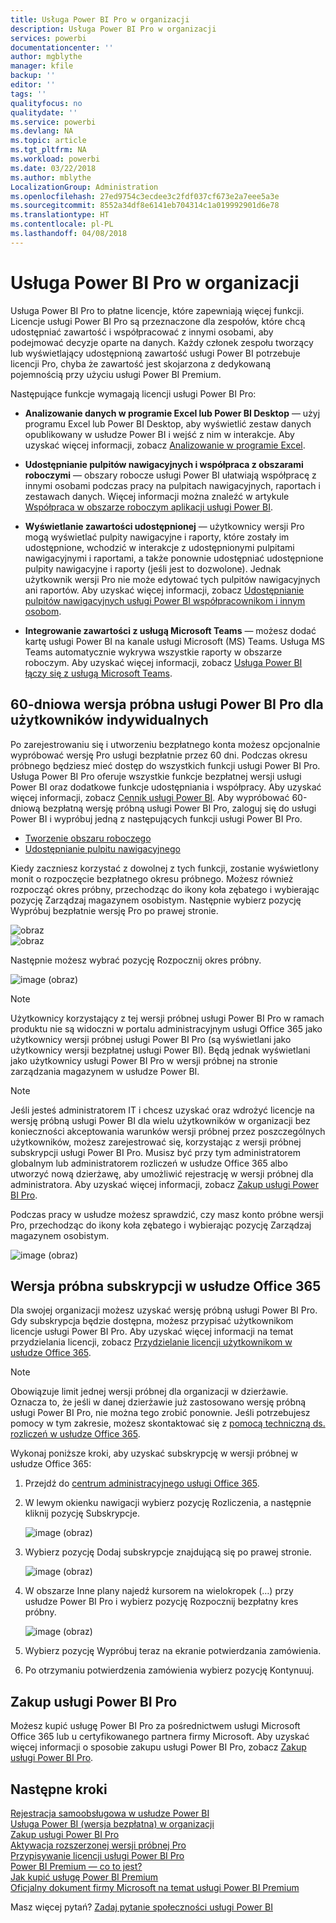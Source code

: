 ```yaml
---
title: Usługa Power BI Pro w organizacji
description: Usługa Power BI Pro w organizacji
services: powerbi
documentationcenter: ''
author: mgblythe
manager: kfile
backup: ''
editor: ''
tags: ''
qualityfocus: no
qualitydate: ''
ms.service: powerbi
ms.devlang: NA
ms.topic: article
ms.tgt_pltfrm: NA
ms.workload: powerbi
ms.date: 03/22/2018
ms.author: mblythe
LocalizationGroup: Administration
ms.openlocfilehash: 27ed9754c3ecdee3c2fdf037cf673e2a7eee5a3e
ms.sourcegitcommit: 8552a34df8e6141eb704314c1a019992901d6e78
ms.translationtype: HT
ms.contentlocale: pl-PL
ms.lasthandoff: 04/08/2018
---
```

# <a name="power-bi-pro-in-your-organization"></a>Usługa Power BI Pro w organizacji

Usługa Power BI Pro to płatne licencje, które zapewniają więcej funkcji. Licencje usługi Power BI Pro są przeznaczone dla zespołów, które chcą udostępniać zawartość i współpracować z innymi osobami, aby podejmować decyzje oparte na danych.  Każdy członek zespołu tworzący lub wyświetlający udostępnioną zawartość usługi Power BI potrzebuje licencji Pro, chyba że zawartość jest skojarzona z dedykowaną pojemnością przy użyciu usługi Power BI Premium.

Następujące funkcje wymagają licencji usługi Power BI Pro:

* **Analizowanie danych w programie Excel lub Power BI Desktop** — użyj programu Excel lub Power BI Desktop, aby wyświetlić zestaw danych opublikowany w usłudze Power BI i wejść z nim w interakcje. Aby uzyskać więcej informacji, zobacz [Analizowanie w programie Excel](service-analyze-in-excel.md).

* **Udostępnianie pulpitów nawigacyjnych i współpraca z obszarami roboczymi** — obszary robocze usługi Power BI ułatwiają współpracę z innymi osobami podczas pracy na pulpitach nawigacyjnych, raportach i zestawach danych. Więcej informacji można znaleźć w artykule [Współpraca w obszarze roboczym aplikacji usługi Power BI](service-collaborate-power-bi-workspace.md).

* **Wyświetlanie zawartości udostępnionej** — użytkownicy wersji Pro mogą wyświetlać pulpity nawigacyjne i raporty, które zostały im udostępnione, wchodzić w interakcje z udostępnionymi pulpitami nawigacyjnymi i raportami, a także ponownie udostępniać udostępnione pulpity nawigacyjne i raporty (jeśli jest to dozwolone). Jednak użytkownik wersji Pro nie może edytować tych pulpitów nawigacyjnych ani raportów. Aby uzyskać więcej informacji, zobacz [Udostępnianie pulpitów nawigacyjnych usługi Power BI współpracownikom i innym osobom](service-share-dashboards.md).

* **Integrowanie zawartości z usługą Microsoft Teams** — możesz dodać kartę usługi Power BI na kanale usługi Microsoft (MS) Teams. Usługa MS Teams automatycznie wykrywa wszystkie raporty w obszarze roboczym. Aby uzyskać więcej informacji, zobacz [Usługa Power BI łączy się z usługą Microsoft Teams](https://powerbi.microsoft.com/en-us/blog/power-bi-teams-up-with-microsoft-teams/). 

## <a name="power-bi-pro-60-day-trial-for-individuals"></a>60-dniowa wersja próbna usługi Power BI Pro dla użytkowników indywidualnych

Po zarejestrowaniu się i utworzeniu bezpłatnego konta możesz opcjonalnie wypróbować wersję Pro usługi bezpłatnie przez 60 dni. Podczas okresu próbnego będziesz mieć dostęp do wszystkich funkcji usługi Power BI Pro. Usługa Power BI Pro oferuje wszystkie funkcje bezpłatnej wersji usługi Power BI oraz dodatkowe funkcje udostępniania i współpracy. Aby uzyskać więcej informacji, zobacz [Cennik usługi Power BI](https://powerbi.microsoft.com/en-us/pricing/). Aby wypróbować 60-dniową bezpłatną wersję próbną usługi Power BI Pro, zaloguj się do usługi Power BI i wypróbuj jedną z następujących funkcji usługi Power BI Pro.

* [Tworzenie obszaru roboczego](service-create-distribute-apps.md)
* [Udostępnianie pulpitu nawigacyjnego](service-share-dashboards.md)

Kiedy zaczniesz korzystać z dowolnej z tych funkcji, zostanie wyświetlony monit o rozpoczęcie bezpłatnego okresu próbnego. Możesz również rozpocząć okres próbny, przechodząc do ikony koła zębatego i wybierając pozycję Zarządzaj magazynem osobistym. Następnie wybierz pozycję Wypróbuj bezpłatnie wersję Pro po prawej stronie.

   ![obraz](media/service-power-bi-pro-in-your-organization/service-power-bi-pro-in-your-organization-01.png)
   </br>
   ![obraz](media/service-power-bi-pro-in-your-organization/service-power-bi-pro-in-your-organization-02.png)

Następnie możesz wybrać pozycję Rozpocznij okres próbny.

   ![image (obraz)](media/service-power-bi-pro-in-your-organization/service-power-bi-pro-in-your-organization-03.png)

> [!NOTE]
> Użytkownicy korzystający z tej wersji próbnej usługi Power BI Pro w ramach produktu nie są widoczni w portalu administracyjnym usługi Office 365 jako użytkownicy wersji próbnej usługi Power BI Pro (są wyświetlani jako użytkownicy wersji bezpłatnej usługi Power BI). Będą jednak wyświetlani jako użytkownicy usługi Power BI Pro w wersji próbnej na stronie zarządzania magazynem w usłudze Power BI.
>

> [!NOTE]
> Jeśli jesteś administratorem IT i chcesz uzyskać oraz wdrożyć licencje na wersję próbną usługi Power BI dla wielu użytkowników w organizacji bez konieczności akceptowania warunków wersji próbnej przez poszczególnych użytkowników, możesz zarejestrować się, korzystając z wersji próbnej subskrypcji usługi Power BI Pro. Musisz być przy tym administratorem globalnym lub administratorem rozliczeń w usłudze Office 365 albo utworzyć nową dzierżawę, aby umożliwić rejestrację w wersji próbnej dla administratora. Aby uzyskać więcej informacji, zobacz [Zakup usługi Power BI Pro](service-admin-purchasing-power-bi-pro.md).
>

Podczas pracy w usłudze możesz sprawdzić, czy masz konto próbne wersji Pro, przechodząc do ikony koła zębatego i wybierając pozycję Zarządzaj magazynem osobistym.

   ![image (obraz)](media/service-power-bi-pro-in-your-organization/service-power-bi-pro-in-your-organization-04.png)

## <a name="subscription-trial-in-office-365"></a>Wersja próbna subskrypcji w usłudze Office 365

Dla swojej organizacji możesz uzyskać wersję próbną usługi Power BI Pro. Gdy subskrypcja będzie dostępna, możesz przypisać użytkownikom licencje usługi Power BI Pro. Aby uzyskać więcej informacji na temat przydzielania licencji, zobacz [Przydzielanie licencji użytkownikom w usłudze Office 365](https://support.office.com/en-us/article/assign-licenses-to-users-in-office-365-for-business-997596b5-4173-4627-b915-36abac6786dc?ui=en-US&rs=en-US&ad=US).

> [!NOTE]
> Obowiązuje limit jednej wersji próbnej dla organizacji w dzierżawie. Oznacza to, że jeśli w danej dzierżawie już zastosowano wersję próbną usługi Power BI Pro, nie można tego zrobić ponownie. Jeśli potrzebujesz pomocy w tym zakresie, możesz skontaktować się z [pomocą techniczną ds. rozliczeń w usłudze Office 365](https://support.office.microsoft.com/en-us/article/contact-support-for-business-products-admin-help-32a17ca7-6fa0-4870-8a8d-e25ba4ccfd4b?CorrelationId=552bbf37-214f-4202-80cb-b94240dcd671&ui=en-US&rs=en-US&ad=US).
>

Wykonaj poniższe kroki, aby uzyskać subskrypcję w wersji próbnej w usłudze Office 365:

1. Przejdź do [centrum administracyjnego usługi Office 365](https://portal.office.com/adminportal/home#/homepage).
2. W lewym okienku nawigacji wybierz pozycję Rozliczenia, a następnie kliknij pozycję Subskrypcje.

   ![image (obraz)](media/service-power-bi-pro-in-your-organization/service-power-bi-pro-in-your-organization-05.png)

3. Wybierz pozycję Dodaj subskrypcje znajdującą się po prawej stronie.

   ![image (obraz)](media/service-power-bi-pro-in-your-organization/service-power-bi-pro-in-your-organization-06.png)

4. W obszarze Inne plany najedź kursorem na wielokropek (…) przy usłudze Power BI Pro i wybierz pozycję Rozpocznij bezpłatny kres próbny.

   ![image (obraz)](media/service-power-bi-pro-in-your-organization/service-power-bi-pro-in-your-organization-07.png) 

5. Wybierz pozycję Wypróbuj teraz na ekranie potwierdzania zamówienia.
6. Po otrzymaniu potwierdzenia zamówienia wybierz pozycję Kontynuuj.

## <a name="purchasing-power-bi-pro"></a>Zakup usługi Power BI Pro

Możesz kupić usługę Power BI Pro za pośrednictwem usługi Microsoft Office 365 lub u certyfikowanego partnera firmy Microsoft. Aby uzyskać więcej informacji o sposobie zakupu usługi Power BI Pro, zobacz [Zakup usługi Power BI Pro](service-admin-purchasing-power-bi-pro.md).

## <a name="next-steps"></a>Następne kroki
[Rejestracja samoobsługowa w usłudze Power BI](service-admin-signing-up-for-power-bi-with-a-new-office-365-trial.md)
<br/>
[Usługa Power BI (wersja bezpłatna) w organizacji](service-admin-service-free-in-your-organization.md)
<br/>
[Zakup usługi Power BI Pro](service-admin-purchasing-power-bi-pro.md)
<br/>
[Aktywacja rozszerzonej wersji próbnej Pro](service-extended-pro-trial.md)
<br/>
[Przypisywanie licencji usługi Power BI Pro](service-admin-assigning-power-bi-pro-licenses.md)
<br/>
[Power BI Premium — co to jest?](service-admin-premium-manage.md)
<br/>
[Jak kupić usługę Power BI Premium](service-admin-premium-purchase.md)
<br/>
[Oficjalny dokument firmy Microsoft na temat usługi Power BI Premium](https://aka.ms/pbipremiumwhitepaper)

Masz więcej pytań? [Zadaj pytanie społeczności usługi Power BI](https://community.powerbi.com/)